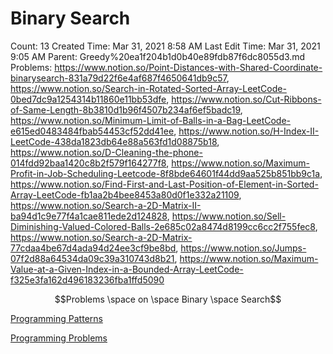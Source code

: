 # Binary Search

Count: 13
Created Time: Mar 31, 2021 8:58 AM
Last Edit Time: Mar 31, 2021 9:05 AM
Parent: Greedy%20ea1f204b1d0b40e89fdb87f6dc8055d3.md
Problems: https://www.notion.so/Point-Distances-with-Shared-Coordinate-binarysearch-831a79d22f6e4af687f4650641db9c57, https://www.notion.so/Search-in-Rotated-Sorted-Array-LeetCode-0bed7dc9a1254314b11860e11bb53dfe, https://www.notion.so/Cut-Ribbons-of-Same-Length-8b3810d1b96f4507b234af6ef5badc19, https://www.notion.so/Minimum-Limit-of-Balls-in-a-Bag-LeetCode-e615ed0483484fbab54453cf52dd41ee, https://www.notion.so/H-Index-II-LeetCode-438da1823db64e88a563fd1d08875b18, https://www.notion.so/D-Cleaning-the-phone-014fdd92baa1420c8b2f579f164277f8, https://www.notion.so/Maximum-Profit-in-Job-Scheduling-Leetcode-8f8bde64601f44dd9aa525b851bb9c1a, https://www.notion.so/Find-First-and-Last-Position-of-Element-in-Sorted-Array-LeetCode-fb1aa2b4bee8453a80d0f1e332a21109, https://www.notion.so/Search-a-2D-Matrix-II-ba94d1c9e77f4a1cae811ede2d124828, https://www.notion.so/Sell-Diminishing-Valued-Colored-Balls-2e685c02a8474d8199cc6cc2f755fec8, https://www.notion.so/Search-a-2D-Matrix-77cdaa4be67d4ada94d24ee3cf9be8bd, https://www.notion.so/Jumps-07f2d88a64534da09c39a310743d8b21, https://www.notion.so/Maximum-Value-at-a-Given-Index-in-a-Bounded-Array-LeetCode-f325e3fa162d496183236fba1ffd5090

$$Problems \space on \space Binary \space Search$$

[Programming Patterns](Programming%20Patterns%2073743bee34094722a7bfe8fdff566001.csv)

[Programming Problems](Programming%20Problems%208e6d18250ddc452cb7a2dfee50521f15.csv)